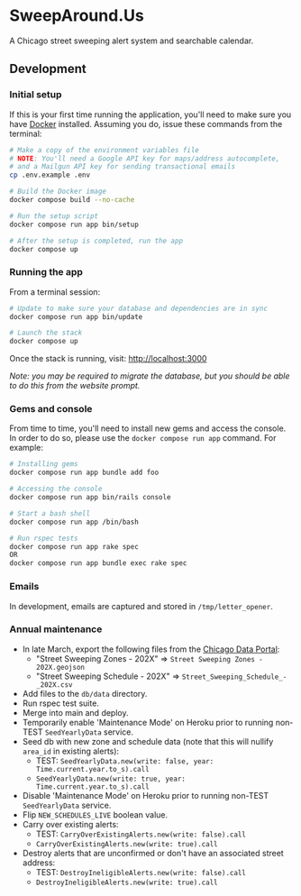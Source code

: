 # SweepAround.Us

A Chicago street sweeping alert system and searchable calendar.

## Development

### Initial setup

If this is your first time running the application, you'll need to make sure you have
[Docker](https://docs.docker.com/get-docker/) installed. Assuming you do, issue these commands
from the terminal:

```sh
# Make a copy of the environment variables file
# NOTE: You'll need a Google API key for maps/address autocomplete,
# and a Mailgun API key for sending transactional emails
cp .env.example .env

# Build the Docker image
docker compose build --no-cache

# Run the setup script
docker compose run app bin/setup

# After the setup is completed, run the app
docker compose up
```

### Running the app

From a terminal session:

```sh
# Update to make sure your database and dependencies are in sync
docker compose run app bin/update

# Launch the stack
docker compose up
```

Once the stack is running, visit: [http://localhost:3000](http://localhost:3000)

_Note: you may be required to migrate the database, but you should be able to do this from
the website prompt._

### Gems and console

From time to time, you'll need to install new gems and access the console. In order to do so,
please use the `docker compose run app` command. For example:

```sh
# Installing gems
docker compose run app bundle add foo

# Accessing the console
docker compose run app bin/rails console

# Start a bash shell
docker compose run app /bin/bash

# Run rspec tests
docker compose run app rake spec
OR
docker compose run app bundle exec rake spec
```

### Emails

In development, emails are captured and stored in `/tmp/letter_opener`.

### Annual maintenance

- In late March, export the following files from the [Chicago Data Portal](data.cityofchicago.org):
  - "Street Sweeping Zones - 202X" => `Street Sweeping Zones - 202X.geojson`
  - "Street Sweeping Schedule - 202X" => `Street_Sweeping_Schedule_-_202X.csv`
- Add files to the `db/data` directory.
- Run rspec test suite.
- Merge into main and deploy.
- Temporarily enable 'Maintenance Mode' on Heroku prior to running non-TEST `SeedYearlyData` service.
- Seed db with new zone and schedule data (note that this will nullify `area_id` in existing alerts):
  - TEST: `SeedYearlyData.new(write: false, year: Time.current.year.to_s).call`
  - `SeedYearlyData.new(write: true, year: Time.current.year.to_s).call`
- Disable 'Maintenance Mode' on Heroku prior to running non-TEST `SeedYearlyData` service.
- Flip `NEW_SCHEDULES_LIVE` boolean value.
- Carry over existing alerts:
  - TEST: `CarryOverExistingAlerts.new(write: false).call`
  - `CarryOverExistingAlerts.new(write: true).call`
- Destroy alerts that are unconfirmed or don't have an associated street address:
  - TEST: `DestroyIneligibleAlerts.new(write: false).call`
  - `DestroyIneligibleAlerts.new(write: true).call`